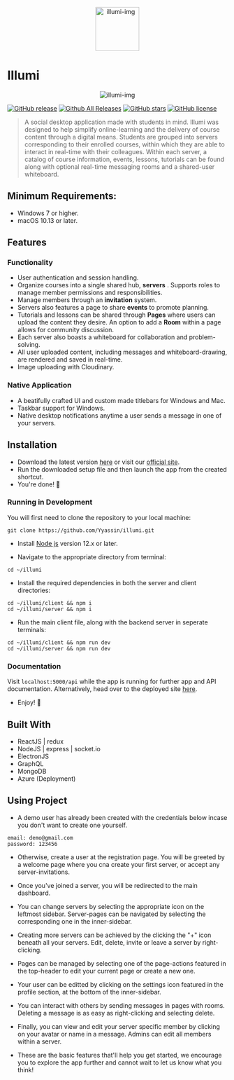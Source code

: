 <span title="illumi logo">
 <p align="center">
  <img width="100px" height="100px" src="https://i.imgur.com/yUHjTtA.png" alt="illumi-img">
 </p>
</span>

# Illumi
<span title="illumi login-page">
 <p align="center">
  <img src="https://i.imgur.com/eWtDIYc.png" alt="illumi-img">
 </p>
</span>

[![GitHub release](https://img.shields.io/github/v/release/Yyassin/illumi.svg?colorB=97CA00?label=version)](https://github.com/Yyassin/illumi/releases/latest) [![Github All Releases](https://img.shields.io/github/downloads/Yyassin/illumi/total.svg?colorB=97CA00)](https://github.com/Yyassin/illumi/releases) [![GitHub stars](https://img.shields.io/github/stars/Yyassin/illumi.svg?colorB=007EC6)](https://github.com/Yyassin/illumi/stargazers)  [![GitHub license](https://img.shields.io/badge/license-MIT-blue.svg)](https://raw.githubusercontent.com/Yyassin/illumi/master/LICENSE)

> A social desktop application made with students in mind. Illumi was designed to help simplify online-learning and the delivery of course content through a digital means. Students are grouped into servers corresponding to their enrolled courses, within which they are able to interact in real-time with their colleagues. Within each server, a catalog of course information, events, lessons, tutorials can be found along with optional real-time messaging rooms and a shared-user whiteboard.

## Minimum Requirements:
 - Windows 7 or higher.
 - macOS 10.13 or later.
 
 ## Features
 ### Functionality
- User authentication and session handling.
- Organize courses into a single shared hub, **servers** . Supports roles to manage member permissions and responsibilities.
- Manage members through an **invitation** system.
- Servers also features a page to share **events** to promote planning.
- Tutorials and lessons can be shared through **Pages** where users can upload the content they desire. An option to add a **Room** within a page allows for community discussion.
- Each server also boasts a whiteboard for collaboration and problem-solving.
- All user uploaded content, including messages and whiteboard-drawing, are rendered and saved in real-time.
- Image uploading with Cloudinary.

### Native Application
- A beatifully crafted UI and custom made titlebars for Windows and Mac.
- Taskbar support for Windows.
- Native desktop notifications anytime a user sends a message in one of your servers.

## Installation
- Download the latest version [here](https://github.com/MarcoPixel/illumi/releases) or visit our [official site](http://illumi2.canadaeast.cloudapp.azure.com/).
- Run the downloaded setup file and then launch the app from the created shortcut.
- You're done! 🎉

### Running in Development

You will first need to clone the repository to your local machine:
```
git clone https://github.com/Yyassin/illumi.git
```
* Install [Node js](https://nodejs.org/en/) version 12.x or later.

* Navigate to the appropriate directory from terminal:
```
cd ~/illumi
```
* Install the required dependencies in both the server and client directories:
```
cd ~/illumi/client && npm i
cd ~/illumi/server && npm i
```
* Run the main client file, along with the backend server in seperate terminals:
```
cd ~/illumi/client && npm run dev
cd ~/illumi/server && npm run dev
```
### Documentation
Visit `localhost:5000/api` while the app is running for further app and API documentation. Alternatively, head over to the deployed site [here](http://illumi2.canadaeast.cloudapp.azure.com/).
  
* Enjoy! 🎉

## Built With

* ReactJS | redux
* NodeJS  | express | socket.io
* ElectronJS
* GraphQL
* MongoDB
* Azure (Deployment)

## Using Project

* A demo user has already been created with the credentials below incase you don't want to create one yourself.
```
email: demo@gmail.com
password: 123456
```
* Otherwise, create a user at the registration page. You will be greeted by a welcome page where you cna create your first server, or accept any server-invitations.
* Once you've joined a server, you will be redirected to the main dashboard.
* You can change servers by selecting the appropriate icon on the leftmost sidebar. Server-pages can be navigated by selecting the corresponding one in the inner-sidebar.
* Creating more servers can be achieved by the clicking the "+" icon beneath all your servers. Edit, delete, invite or leave a server by right-clicking.
* Pages can be managed by selecting one of the page-actions featured in the top-header to edit your current page or create a new one.
* Your user can be editted by clicking on the settings icon featured in the profile section, at the bottom of the inner-sidebar.
* You can interact with others by sending messages in pages with rooms. Deleting a message is as easy as right-clicking and selecting delete.
* Finally, you can view and edit your server specific member by clicking on your avatar or name in a message. Admins can edit all members within a server.

* These are the basic features that'll help you get started, we encourage you to explore the app further and cannot wait to let us know what you think!